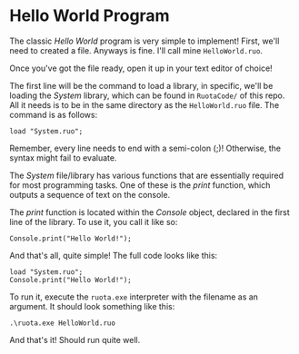 # Hello World Program

The classic _Hello World_ program is very simple to implement! First, we'll need to created a file. Anyways is fine. I'll call mine `HelloWorld.ruo`.

Once you've got the file ready, open it up in your text editor of choice!

The first line will be the command to load a library, in specific, we'll be loading the _System_ library, which can be found in `RuotaCode/` of this repo. All it needs is to be in the same directory as the `HelloWorld.ruo` file. The command is as follows:

	load "System.ruo";

Remember, every line needs to end with a semi-colon (;)! Otherwise, the syntax might fail to evaluate.

The _System_ file/library has various functions that are essentially required for most programming tasks. One of these is the _print_ function, which outputs a sequence of text on the console.

The _print_ function is located within the _Console_ object, declared in the first line of the library. To use it, you call it like so:

	Console.print("Hello World!");

And that's all, quite simple! The full code looks like this:

	load "System.ruo";
	Console.print("Hello World!");

To run it, execute the `ruota.exe` interpreter with the filename as an argument. It should look something like this:

	.\ruota.exe HelloWorld.ruo

And that's it! Should run quite well.